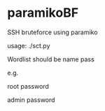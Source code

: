 # paramikoBF
SSH bruteforce using paramiko
<p>usage: ./sct.py <host> <wordlist></p>
  <p>Wordlist should be name  <Tab> pass</p>
  <p>e.g.</p> 
  <p>root  password</p>
  <p>     admin password</>
